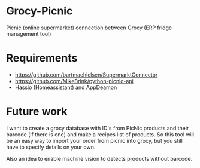 # Grocy-Picnic
Picnic (online supermarket) connection between Grocy (ERP fridge management tool)

# Requirements
- https://github.com/bartmachielsen/SupermarktConnector
- https://github.com/MikeBrink/python-picnic-api
- Hassio (Homeassistant) and AppDeamon

# Future work
I want to create a grocy database with ID's from PicNic products and their barcode (if there is one) and make a recipes list of products.
So this tool will be an easy way to import your order from picnic into grocy, but you still have to specify details on your own.

Also an idea to enable machine vision to detects products without barcode.
